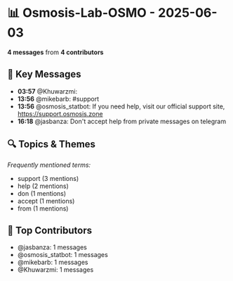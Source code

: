 # 📊 Osmosis-Lab-OSMO - 2025-06-03
**4 messages** from **4 contributors**

## 💬 Key Messages
- **03:57** @Khuwarzmi: 
- **13:56** @mikebarb: #support
- **13:56** @osmosis_statbot: If you need help, visit our official support site, https://support.osmosis.zone
- **16:18** @jasbanza: Don't accept help from private messages on telegram

## 🔍 Topics & Themes
*Frequently mentioned terms:*
- support (3 mentions)
- help (2 mentions)
- don (1 mentions)
- accept (1 mentions)
- from (1 mentions)

## 👥 Top Contributors
- @jasbanza: 1 messages
- @osmosis_statbot: 1 messages
- @mikebarb: 1 messages
- @Khuwarzmi: 1 messages